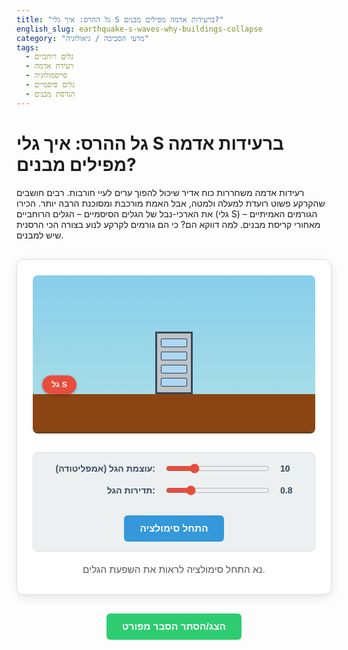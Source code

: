 ```yaml
---
title: "גל ההרס: איך גלי S ברעידות אדמה מפילים מבנים?"
english_slug: earthquake-s-waves-why-buildings-collapse
category: "מדעי הסביבה / גיאולוגיה"
tags:
  - גלים רוחביים
  - רעידת אדמה
  - סייסמולוגיה
  - גלים סיסמיים
  - הנדסת מבנים
---
```


# גל ההרס: איך גלי S ברעידות אדמה מפילים מבנים?

רעידות אדמה משחררות כוח אדיר שיכול להפוך ערים לעיי חורבות. רבים חושבים שהקרקע פשוט רועדת למעלה ולמטה, אבל האמת מורכבת ומסוכנת הרבה יותר. הכירו את הארכי-נבל של הגלים הסיסמיים – הגלים הרוחביים (גלי S) – הגורמים האמיתיים מאחורי קריסת מבנים. למה דווקא הם? כי הם גורמים לקרקע לנוע בצורה הכי הרסנית שיש למבנים.

<div id="app-container">
    <div id="simulation">
        <div id="wave-source" title="מקור גל S - מתקדם מצד שמאל לימין">גל S</div>
        <div id="ground">
             <!-- Segments will be added/managed by JS for better wave visualization -->
        </div>
        <div id="building">
            <div class="window"></div>
            <div class="window"></div>
            <div class="window"></div>
            <div class="window"></div>
        </div>
         <div id="debris-container"></div> <!-- For collapse animation debris -->
    </div>
    <div id="controls">
        <div>
            <label for="amplitude">עוצמת הגל (אמפליטודה):</label>
            <input type="range" id="amplitude" min="0" max="40" value="10"> <!-- Increased max amplitude for dramatic collapse -->
            <span id="amplitude-value">10</span>
        </div>
        <div>
            <label for="frequency">תדירות הגל:</label>
            <input type="range" id="frequency" min="0.2" max="3" step="0.1" value="0.8"> <!-- Adjusted frequency range -->
            <span id="frequency-value">0.8</span>
        </div>
        <button id="start-stop">התחל סימולציה</button>
    </div>
    <div id="message">נא התחל סימולציה לראות את השפעת הגלים.</div>
</div>

<style>
#app-container {
    font-family: 'Arial', sans-serif;
    max-width: 800px;
    margin: 30px auto;
    border: 1px solid #ddd;
    border-radius: 12px;
    padding: 25px;
    background-color: #ffffff;
    box-shadow: 0 4px 15px rgba(0, 0, 0, 0.1);
    text-align: center;
}

#simulation {
    position: relative;
    width: 100%;
    height: 250px; /* Increased height */
    border-bottom: 3px solid #654321; /* Darker brown ground line */
    margin-bottom: 30px;
    overflow: hidden;
    background: linear-gradient(to bottom, #87ceeb, #b0e0e6); /* Sky gradient */
    border-radius: 8px;
}

#wave-source {
    position: absolute;
    left: 15px;
    bottom: 60px; /* Position above visual ground */
    background-color: #e74c3c; /* Red color */
    color: white;
    padding: 8px 15px;
    border-radius: 20px; /* Pill shape */
    font-size: 0.9em;
    font-weight: bold;
    z-index: 1;
    box-shadow: 0 2px 5px rgba(0, 0, 0, 0.2);
    animation: pulse 1.5s infinite ease-in-out; /* Added pulse animation */
}

@keyframes pulse {
    0% { transform: scale(1); }
    50% { transform: scale(1.05); }
    100% { transform: scale(1); }
}

#ground {
    position: absolute;
    bottom: 0;
    left: 0;
    width: 100%;
    height: 60px; /* Visual ground height */
    background-color: #8b4513; /* SaddleBrown ground */
    overflow: hidden;
    display: flex; /* Use flexbox for segments */
    align-items: center;
}

.ground-segment {
    flex-grow: 1; /* Segments fill width */
    height: 100%;
    background-color: rgba(0, 0, 0, 0.05); /* Subtle separators */
    border-right: 1px dashed rgba(255, 255, 255, 0.2); /* Lighter dashed lines */
    box-sizing: border-box;
}

.ground-segment:last-child {
    border-right: none;
}


#building {
    position: absolute;
    bottom: 60px; /* Position it on top of the visual ground height */
    left: 50%;
    transform: translateX(-50%) rotate(0deg); /* Initial state */
    width: 60px; /* Slightly wider */
    height: 100px; /* Taller */
    background-color: #bdc3c7; /* Silver/Grey building */
    border: 3px solid #34495e; /* Darker border */
    box-sizing: border-box;
    transform-origin: bottom center; /* Rotate from the base */
    z-index: 2; /* Ensure building is above ground */
    transition: transform 0.05s linear; /* Smoother but still responsive movement */
    display: flex;
    flex-direction: column;
    justify-content: space-around;
    align-items: center;
    padding: 5px 0;
}

#building .window {
    width: 40px;
    height: 12px;
    background-color: #aed6f1; /* Light blue windows */
    border: 1px solid #2c3e50; /* Dark window frame */
    border-radius: 2px;
}

#building.cracked {
    background-image: url('data:image/svg+xml;utf8,<svg xmlns="http://www.w3.org/2000/svg" width="100" height="100"><line x1="10" y1="10" x2="90" y2="90" stroke="%23e74c3c" stroke-width="2"/><line x1="90" y1="10" x2="10" y2="90" stroke="%23e74c3c" stroke-width="2"/></svg>'); /* Simple crack pattern */
    background-repeat: repeat;
    background-size: 30% 30%; /* Scale pattern */
    opacity: 0.8;
}

#building.collapsed {
    display: none; /* Hide the main building element when collapsed */
}

#debris-container {
    position: absolute;
    bottom: 60px; /* Position above ground */
    left: 50%;
    transform: translateX(-50%);
    width: 100px; /* Area for debris spread */
    height: 80px;
    z-index: 2;
    pointer-events: none; /* Don't block clicks */
}

.debris {
    position: absolute;
    width: 5px;
    height: 5px;
    background-color: #7f8c8d; /* Grey debris color */
    border-radius: 50%; /* Make debris round */
    pointer-events: none;
    animation: fadeOutFall 1s ease-out forwards; /* Animation defined in JS/CSS */
}

@keyframes fadeOutFall {
    to {
        transform: translate(var(--dx, 0), var(--dy, 50px)) rotate(var(--dr, 0deg));
        opacity: 0;
    }
}


#controls {
    display: flex;
    flex-direction: column;
    gap: 15px; /* Increased gap */
    align-items: center;
    margin-bottom: 20px;
    padding: 15px;
    background-color: #ecf0f1; /* Light grey background for controls */
    border-radius: 8px;
    border: 1px solid #ddd;
}

#controls div {
    display: flex;
    align-items: center;
    gap: 15px; /* Increased gap */
    width: 100%;
    justify-content: center;
}

#controls label {
    width: 180px; /* Increased width for labels */
    text-align: right;
    font-weight: bold;
    color: #34495e;
}

#controls input[type="range"] {
    flex-grow: 1;
    max-width: 350px; /* Increased max width */
    accent-color: #e74c3c; /* Red accent color for sliders */
}

#controls span {
    min-width: 40px; /* Increased width for value display */
    text-align: left;
    font-weight: bold;
    color: #34495e;
}

#start-stop {
    padding: 12px 25px; /* Increased padding */
    background-color: #3498db; /* Blue color */
    color: white;
    border: none;
    border-radius: 6px; /* Slightly more rounded */
    cursor: pointer;
    font-size: 1.1em; /* Increased font size */
    margin-top: 15px;
    transition: background-color 0.2s ease;
    font-weight: bold;
}

#start-stop:hover {
    background-color: #2980b9;
}

#start-stop.reset {
    background-color: #e67e22; /* Orange for reset */
}
#start-stop.reset:hover {
    background-color: #d35400;
}


#message {
    margin-top: 15px;
    font-size: 1.1em;
    color: #555;
    min-height: 1.5em; /* Reserve space */
}

#show-explanation-button {
    display: block;
    margin: 30px auto 20px auto; /* Adjust margin */
    padding: 12px 25px;
    background-color: #2ecc71; /* Green color */
    color: white;
    border: none;
    border-radius: 6px;
    cursor: pointer;
    font-size: 1.1em;
    transition: background-color 0.2s ease;
    font-weight: bold;
}

#show-explanation-button:hover {
    background-color: #27ae60;
}

#explanation {
    margin-top: 20px;
    padding: 20px; /* Increased padding */
    border: 1px solid #ddd;
    border-radius: 8px;
    background-color: #f8f9fa; /* Lighter background */
    display: none; /* Hidden by default */
    text-align: right; /* Right-to-left text */
    line-height: 1.7; /* Improved readability */
}

#explanation h2 {
    margin-top: 0;
    color: #34495e;
    border-bottom: 2px solid #bdc3c7; /* Lighter border */
    padding-bottom: 8px;
    margin-bottom: 15px;
    font-size: 1.6em;
}

#explanation h3 {
    color: #34495e;
    margin-top: 20px;
    margin-bottom: 10px;
    font-size: 1.3em;
}


#explanation p {
    margin-bottom: 15px;
}

#explanation ul {
    margin-top: 10px;
    padding-right: 25px; /* Adjust padding for RTL */
    list-style: disc inside; /* Disc bullets inside */
}

#explanation li {
    margin-bottom: 10px;
}

#explanation strong {
    color: #e74c3c; /* Highlight key terms */
}
</style>

<button id="show-explanation-button">הצג/הסתר הסבר מפורט</button>

<div id="explanation">
    <h2>הסבר: גלים רוחביים (S-waves) וכוחות הגזירה ההרסניים</h2>

    <p>רעידות אדמה אינן רק "רעידה" אקראית, אלא שחרור מהיר של אנרגיה המתבטאת בתנועת גלים עוצמתיים דרך קרום כדור הארץ. ישנם מספר סוגי גלים סיסמיים, ולכל אחד מהם השפעה שונה לחלוטין על פני השטח ועל מבנים. בסימולציה שלמעלה חוויתם מקרוב את הגל המרכזי האחראי לקריסות מבנים – הגל הרוחבי (S-wave).</p>

    <h3>סוגי גלים סיסמיים עיקריים:</h3>
    <ul>
        <li><strong>גלי גוף (Body Waves):</strong> מטיילים עמוק בתוך כדור הארץ.
            <ul>
                <li><strong>גלי P (Primary/Compressional):</strong> אלה הגלים הראשונים והמהירים ביותר שמגיעים. הם גורמים לקרקע להידחס ולהימתח בכיוון התקדמות הגל (תנועה קדימה ואחורה). בגלל אופי זה, הם יכולים לעבור גם דרך נוזלים וגזים. לרוב גלי P פחות הרסניים למבנים ונתפסים יותר כדחיפה או נקיפה מהירה.</li>
                <li><strong>גלי S (Secondary/Shear):</strong> איטיים מגלי P, ולכן מגיעים אחריהם. בניגוד לגלי P, גלי S גורמים לחלקיקי הקרקע לנוע בניצב (בניצב!) לכיוון שבו הגל מתקדם. תנועה זו יכולה להיות למעלה-למטה או מצד-לצד, והיא זו שמפעילה כוחות גזירה אדירים על כל דבר שניצב בדרכה. <strong>נקודה קריטית: גלי S יכולים לנוע רק דרך חומר מוצק</strong>, כי נוזלים וגזים אינם מסוגלים לתמוך בכוחות הגזירה הללו.</li>
            </ul>
        </li>
        <li><strong>גלי שטח (Surface Waves):</strong> אלה הגלים האיטיים ביותר, אך לרוב גורמים לנזק הרב ביותר כי הם מתפשטים לאורך פני השטח ומשפיעים ישירות על מה שבנוי עליו. גלי Love גורמים לתנועה אופקית חזקה מצד לצד (בדומה לתנועת הגלים הרוחביים בסימולציה), וגלי Rayleigh גורמים לתנועה אליפטית דמוית גלי ים.</li>
    </ul>

    <h3>הסכנה הייחודית של גלים רוחביים (S-waves) למבנים:</h3>
    <p>ראיתם בסימולציה איך הגל הרוחבי מגיע וגורם לקרקע לזוז בעוצמה מצד לצד. תנועה זו של בסיס המבנה, כשהחלק העליון שלו שואף להישאר במקום עקב אינרציה, יוצרת <strong>כוחות גזירה (Shear Forces)</strong>. חשבו על זה כאילו מנסים לדחוף את בסיס הבניין לצד אחד ואת הגג לצד השני בו זמנית.</p>
    <ul>
        <li><strong>כוחות גזירה:</strong> אלו כוחות שפועלים במקביל לשטח מסוים וגורמים לחלקים של החומר להחליק אחד על גבי השני. בדוגמה של בניין, כוחות הגזירה פועלים על העמודים והקירות, מנסים לעוות אותם לצורה של מקבילית (מעוין).</li>
        <li><strong>למה זה מסוכן?</strong> מרבית המבנים מתוכננים לעמוד בעומסים אנכיים כבדים מאוד (כמו המשקל של הבניין עצמו, כוח הכבידה). הם חלשים באופן יחסי כנגד כוחות אופקיים שמנסים לדחוף אותם ולגזור אותם. הגלים הרוחביים, וכן גלי השטח מסוג Love, מפעילים בדיוק את הכוחות ההרסניים הללו. כפי שראיתם, ככל שעוצמת הגל גדלה, כך כוחות הגזירה מתגברים, והבניין סובל מעיוות קיצוני שיכול להוביל לסדיקה קשה ולבסוף לקריסה קטסטרופלית.</li>
    </ul>

    <h3>התמודדות הנדסית:</h3>
    <p>הבנת ההשפעה של גלי S היא קריטית להנדסת מבנים עמידים לרעידות אדמה. תכנון מודרני כולל חיזוקים מיוחדים שנועדו לעמוד בכוחות גזירה אופקיים: שימוש בקירות גזירה (קירות בטון מזוין עבים), הוספת קורות אלכסוניות (ברייסים) בתוך שלד הבניין, ואף טכנולוגיות מתקדמות יותר כמו מפרידי בסיס המאפשרים לבסיס הבניין לנוע עם הקרקע בעוד שהבניין עצמו נשאר יחסית יציב. מטרת כל הטכניקות הללו היא "לרכוב" על הגלים ההרסניים או לפזר את האנרגיה שלהם, במקום להתנגד לה ישירות עד לשבירה.</p>
    <p>שחקו עם הסימולציה, בדקו אילו שילובים של עוצמה ותדירות גורמים לבניין להתנדנד או לקרוס, והבינו בעצמכם את הכוח ההרסני הייחודי של הגלים הרוחביים ברעידות אדמה.</p>
</div>

<script>
document.addEventListener('DOMContentLoaded', () => {
    const simulation = document.getElementById('simulation');
    const ground = document.getElementById('ground');
    const building = document.getElementById('building');
    const debrisContainer = document.getElementById('debris-container');
    const amplitudeControl = document.getElementById('amplitude');
    const frequencyControl = document.getElementById('frequency');
    const amplitudeValue = document.getElementById('amplitude-value');
    const frequencyValue = document.getElementById('frequency-value');
    const startStopButton = document.getElementById('start-stop');
    const messageDiv = document.getElementById('message');
    const showExplanationButton = document.getElementById('show-explanation-button');
    const explanationDiv = document.getElementById('explanation');

    const SEGMENT_COUNT = 40; // More segments for smoother visual wave
    const GROUND_HEIGHT = 60; // Should match CSS
    const BUILDING_HEIGHT = 100; // Should match CSS
    const BUILDING_WIDTH = 60; // Should match CSS
    const COLLAPSE_THRESHOLD_TILT = 18; // Degrees, approx max tilt before collapse
    const COLLAPSE_THRESHOLD_AMPLITUDE = 25; // Collapse also if amplitude is just very high
    const BUILDING_CENTER_X_PERCENT = 50; // Building initial center %

    let isAnimating = false;
    let animationFrameId = null;
    let startTime = null;
    let isCollapsed = false;

    // Building state for smoother sway (simplified physics)
    let buildingCurrentTilt = 0; // Degrees
    let buildingAngularVelocity = 0;
    const TILT_SPRING_CONSTANT = 0.05; // How strongly it tries to follow ground tilt
    const TILT_DAMPING = 0.9; // How quickly sway dies down (lower = more damping)
    const MAX_SWAY_TILT = 30; // Cap the visual sway to prevent extreme angles before collapse animation

    // Create ground segments
    function createGroundSegments() {
        ground.innerHTML = ''; // Clear existing
        for (let i = 0; i < SEGMENT_COUNT; i++) {
            const segment = document.createElement('div');
            segment.classList.add('ground-segment');
            ground.appendChild(segment);
        }
    }

    // --- Simulation Logic (Horizontal Ground Motion -> Building Sway -> Collapse) ---

    function updateSimulation(currentTime) {
        if (!startTime) startTime = currentTime;
        const elapsed = (currentTime - startTime) / 1000; // Time in seconds
        const dt = (currentTime - (updateSimulation.lastTime || currentTime)) / 1000; // Delta time in seconds
        updateSimulation.lastTime = currentTime;

        const amplitude = parseFloat(amplitudeControl.value);
        const frequency = parseFloat(frequencyControl.value);
        const angularFrequency = 2 * Math.PI * frequency;

        const segments = ground.querySelectorAll('.ground-segment');
        const segmentCount = segments.length;
        const groundWidth = ground.offsetWidth;

        // Calculate ground displacement profile along its length
        const groundDisplacements = [];
        segments.forEach((segment, index) => {
            const phaseShift = (index / (segmentCount - 1)) * (2 * Math.PI * 2); // Phase varies across ground length, 2 full wavelengths
            const waveValue = amplitude * Math.sin(angularFrequency * elapsed - phaseShift);
             // Apply horizontal translation to segments
            segment.style.transform = `translateX(${waveValue}px)`;
            groundDisplacements.push(waveValue);
        });

        // Building reacts to the ground motion at its base
        // Approximate ground displacement under the building center
        const buildingGroundIndexApprox = Math.floor(segmentCount * (BUILDING_CENTER_X_PERCENT / 100));
        const buildingGroundIndex = Math.max(0, Math.min(segmentCount - 1, buildingGroundIndexApprox)); // Clamp index
        const baseGroundDisplacement = groundDisplacements[buildingGroundIndex];

        // --- Simplified Building Sway Physics ---
        if (!isCollapsed) {
            // Target tilt based on ground displacement
            const targetTilt = baseGroundDisplacement * 0.7; // Scale factor from displacement to tilt (tuned for visual effect)

            // Angular acceleration based on difference from target and damping
            const tiltDifference = targetTilt - buildingCurrentTilt;
            const angularAcceleration = (tiltDifference * TILT_SPRING_CONSTANT) - (buildingAngularVelocity * (1 - TILT_DAMPING));

            // Update angular velocity and tilt
            buildingAngularVelocity += angularAcceleration * dt * 100; // Scale dt effect
            buildingCurrentTilt += buildingAngularVelocity * dt * 100; // Scale dt effect

             // Apply tilt and horizontal base shift
            const effectiveTilt = Math.max(-MAX_SWAY_TILT, Math.min(MAX_SWAY_TILT, buildingCurrentTilt)); // Cap visual tilt during sway
            building.style.left = `calc(${BUILDING_CENTER_X_PERCENT}% + ${baseGroundDisplacement}px)`; // Adjust building left position based on ground shift
            building.style.transform = `translateX(-50%) rotate(${effectiveTilt}deg)`;

            // Check for collapse condition
            const totalTiltMagnitude = Math.abs(effectiveTilt);
            if (totalTiltMagnitude > COLLAPSE_THRESHOLD_TILT || amplitude > COLLAPSE_THRESHOLD_AMPLITUDE) {
                 triggerCollapse();
            }

             // Add crack visual at high stress
             if (totalTiltMagnitude > COLLAPSE_THRESHOLD_TILT * 0.6 || amplitude > COLLAPSE_THRESHOLD_AMPLITUDE * 0.7) {
                 building.classList.add('cracked');
             } else {
                 building.classList.remove('cracked');
             }

        } else {
             // If collapsed, ensure building is hidden and debris might be animating
        }
        // --- End Simplified Building Sway Physics ---


        if (isAnimating && !isCollapsed) {
            animationFrameId = requestAnimationFrame(updateSimulation);
        } else if (!isAnimating && !isCollapsed) {
             // Animation stopped, reset segments but keep building state until start is pressed
             segments.forEach(segment => {
                  segment.style.transform = `translateX(0px)`;
             });
             // Don't reset building position/tilt here, only when Start/Reset is pressed
             updateSimulation.lastTime = null; // Reset dt calculation
        } else if (isCollapsed){
            // Animation stopped due to collapse, don't reset anything except maybe clear debris after time
            updateSimulation.lastTime = null; // Reset dt calculation
        }
    }

    // --- End Simulation Logic ---

    function triggerCollapse() {
        if (isCollapsed) return;
        isCollapsed = true;
        isAnimating = false;
        cancelAnimationFrame(animationFrameId);

        building.classList.add('collapsed');
        messageDiv.textContent = 'המבנה קרס! התחל שוב לנסות עוצמות אחרות.';
        startStopButton.textContent = 'התחל סימולציה מחדש';
         startStopButton.classList.add('reset');


        // Create debris particles
        const buildingRect = building.getBoundingClientRect();
        const simulationRect = simulation.getBoundingClientRect();
        const buildingCenterX = buildingRect.left + buildingRect.width / 2 - simulationRect.left; // Center X relative to simulation
        const buildingBottomY = buildingRect.bottom - simulationRect.top; // Bottom Y relative to simulation

        for (let i = 0; i < 30; i++) {
            const debris = document.createElement('div');
            debris.classList.add('debris');
            // Position near the base of the building
            const startX = buildingCenterX + (Math.random() - 0.5) * BUILDING_WIDTH * 0.8;
            const startY = buildingBottomY - (Math.random()) * BUILDING_HEIGHT * 0.5; // Start higher up on the building
            debris.style.left = `${startX}px`;
            debris.style.top = `${startY}px`;

            // Randomize landing position and rotation
            const landingDistance = 50 + Math.random() * 100; // Spread out debris horizontally
            const landingAngle = Math.random() * Math.PI * 2; // Random direction
            const dx = Math.cos(landingAngle) * landingDistance;
            const dy = Math.abs(Math.sin(landingAngle) * landingDistance * 0.5) + 50; // More likely to fall down
             const rotation = Math.random() * 360;

            debris.style.setProperty('--dx', `${dx}px`);
            debris.style.setProperty('--dy', `${dy}px`);
             debris.style.setProperty('--dr', `${rotation}deg`);


            debrisContainer.appendChild(debris);

            // Remove debris after animation
            debris.addEventListener('animationend', () => {
                debris.remove();
            });
        }

    }

     function resetSimulation() {
        isAnimating = false;
        isCollapsed = false;
        cancelAnimationFrame(animationFrameId);
        startTime = null;
        updateSimulation.lastTime = null; // Reset delta time

        // Reset building state
        buildingCurrentTilt = 0;
        buildingAngularVelocity = 0;
        building.style.transform = 'translateX(-50%) rotate(0deg)';
        building.style.left = '50%';
        building.classList.remove('collapsed', 'cracked');

        // Reset ground segments
        ground.querySelectorAll('.ground-segment').forEach(segment => {
             segment.style.transform = `translateX(0px)`;
        });

        // Clear debris
        debrisContainer.innerHTML = '';

        // Reset UI
        startStopButton.textContent = 'התחל סימולציה';
        startStopButton.classList.remove('reset');
        messageDiv.textContent = 'נא התחל סימולציה לראות את השפעת הגלים.';

     }


    startStopButton.addEventListener('click', () => {
        if (isCollapsed) {
            resetSimulation();
        } else {
            isAnimating = !isAnimating;
            if (isAnimating) {
                startStopButton.textContent = 'עצור סימולציה';
                 startStopButton.classList.remove('reset');
                 messageDiv.textContent = 'הסימולציה פועלת... צפה בתנועה.';
                startTime = null; // Reset time on start
                animationFrameId = requestAnimationFrame(updateSimulation);
            } else {
                startStopButton.textContent = 'התחל סימולציה';
                 startStopButton.classList.remove('reset');
                 messageDiv.textContent = 'הסימולציה הופסקה. שנה הגדרות או התחל שוב.';
                cancelAnimationFrame(animationFrameId);
                // Keep building position/tilt as it was when stopped? Or reset?
                // Let's reset visuals to initial state when stopped, but keep control values.
                 resetSimulation(); // A full reset on stop makes it clearer
                 isCollapsed = false; // Ensure isCollapsed is false after a stop-reset
            }
        }
    });

    amplitudeControl.addEventListener('input', (event) => {
        amplitudeValue.textContent = event.target.value;
        // If animating, simulation picks up the new value.
        // If not animating and not collapsed, just update the text.
        if (!isAnimating && !isCollapsed) {
            // Optionally update building position once to reflect new amplitude *if it were animating*
             // This might be confusing. Let's only update visuals when animating or explicitly reset/started.
        }
    });


    frequencyControl.addEventListener('input', (event) => {
        frequencyValue.textContent = event.target.value;
        // If animating, simulation picks up new frequency on next frame.
        // If not animating, no visual change needed until started.
    });

    showExplanationButton.addEventListener('click', () => {
        const isHidden = explanationDiv.style.display === 'none' || explanationDiv.style.display === '';
        explanationDiv.style.display = isHidden ? 'block' : 'none';
        // Scroll to the explanation when shown?
        if (!isHidden) {
             explanationDiv.scrollIntoView({ behavior: 'smooth', block: 'start' });
        }
    });

     // --- Initialization ---
     createGroundSegments(); // Create the ground segments dynamically
     resetSimulation(); // Set initial state correctly
     // --- End Initialization ---
});
</script>
```